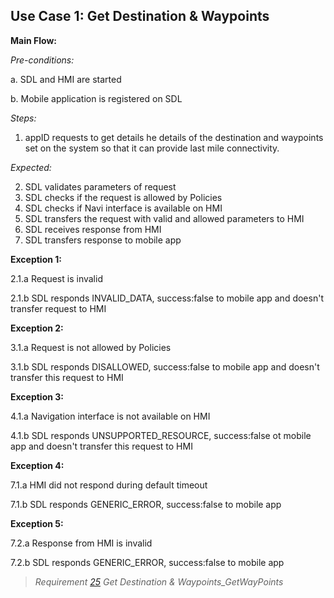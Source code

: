 ## Use Case 1: Get Destination & Waypoints

**Main Flow:**

_Pre-conditions:_

a. SDL and HMI are started

b. Mobile application is registered on SDL

_Steps:_

1. appID requests to get details he details of the destination and waypoints set on the system so that it can provide last mile connectivity.

_Expected:_

2. SDL validates parameters of request
3. SDL checks if the request is allowed by Policies
4. SDL checks if Navi interface is available on HMI
6. SDL transfers the request with valid and allowed parameters to HMI
7. SDL receives response from HMI
8. SDL transfers response to mobile app

**Exception 1:**

2.1.a Request is invalid

2.1.b SDL responds INVALID_DATA, success:false to mobile app and doesn't transfer request to HMI

**Exception 2:**

3.1.a Request is not allowed by Policies

3.1.b SDL responds DISALLOWED, success:false to mobile app and doesn't transfer this request to HMI

**Exception 3:**

4.1.a Navigation interface is not available on HMI

4.1.b SDL responds UNSUPPORTED_RESOURCE, success:false ot mobile app and doesn't transfer this request to HMI

**Exception 4:**

7.1.a HMI did not respond during default timeout

7.1.b SDL responds GENERIC_ERROR, success:false to mobile app

**Exception 5:**

7.2.a Response from HMI is invalid

7.2.b SDL responds GENERIC_ERROR, success:false to mobile app

> _Requirement [25](https://github.com/smartdevicelink/sdl_requirements/issues/25) Get Destination & Waypoints_GetWayPoints_
